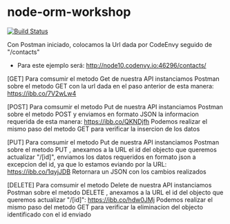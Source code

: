 # node-orm-workshop



[![Build Status](https://travis-ci.org/joemccann/dillinger.svg?branch=master)](https://travis-ci.org/joemccann/dillinger)


Con Postman iniciado, colocamos la Url dada por CodeEnvy seguido de "/contacts"
- Para este ejemplo será: http://node10.codenvy.io:46296/contacts/

[GET]
Para comsumir el metodo Get de nuestra API instanciamos Postman 
sobre el metodo GET con la url dada en el paso anterior de esta manera:
https://ibb.co/7V2wLw4

[POST]
Para comsumir el metodo Put de nuestra API instanciamos Postman 
sobre el metodo POST y enviamos en formato JSON la informacion requerida de esta manera:
https://ibb.co/QKNDjfh
Podemos realizar el mismo paso del metodo GET para verificar la insercion de los datos

[PUT]
Para comsumir el metodo Put de nuestra API instanciamos Postman 
sobre el metodo PUT , anexamos a la URL el id del objecto que queremos actualizar "/[id]",
enviamos los datos requeridos en formato json a excepcion del id, ya que lo estamos eviando por la URL:
https://ibb.co/1qyjJDB
Retornara un JSON con los cambios realizados

[DELETE]
Para comsumir el metodo Delete de nuestra API instanciamos Postman 
sobre el metodo DELETE , anexamos a la URL el id del objecto que queremos actualizar "/[id]":
https://ibb.co/hdw0JMj
Podemos realizar el mismo paso del metodo GET para verificar la eliminacion del objecto identificado 
con el id enviado

